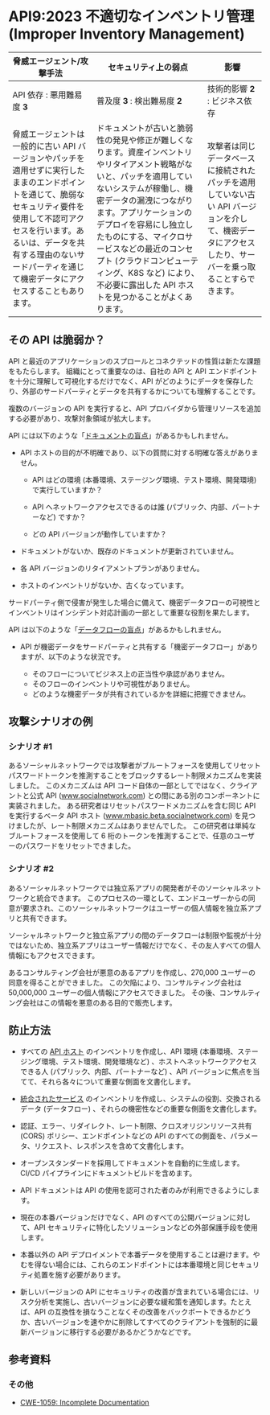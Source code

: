 API9:2023 不適切なインベントリ管理 (Improper Inventory Management)
==================================================================

| 脅威エージェント/攻撃手法 | セキュリティ上の弱点 | 影響 |
| - | - | - |
| API 依存 : 悪用難易度 **3** | 普及度 **3** : 検出難易度 **2** | 技術的影響 **2** : ビジネス依存 |
| 脅威エージェントは一般的に古い API バージョンやパッチを適用せずに実行したままのエンドポイントを通じて、脆弱なセキュリティ要件を使用して不認可アクセスを行います。あるいは、データを共有する理由のないサードパーティを通じて機密データにアクセスすることもあります。 | ドキュメントが古いと脆弱性の発見や修正が難しくなります。資産インベントリやリタイアメント戦略がないと、パッチを適用していないシステムが稼働し、機密データの漏洩につながります。アプリケーションのデプロイを容易にし独立したものにする、マイクロサービスなどの最近のコンセプト (クラウドコンピューティング、K8S など) により、不必要に露出した API ホストを見つかることがよくあります。 | 攻撃者は同じデータベースに接続されたパッチを適用していない古い API バージョンを介して、機密データにアクセスしたり、サーバーを乗っ取ることすらできます。 |

## その API は脆弱か？

API と最近のアプリケーションのスプロールとコネクテッドの性質は新たな課題をもたらします。
組織にとって重要なのは、自社の API と API エンドポイントを十分に理解して可視化するだけでなく、API がどのようにデータを保存したり、外部のサードパーティとデータを共有するかについても理解することです。



複数のバージョンの API を実行すると、API プロバイダから管理リソースを追加する必要があり、攻撃対象領域が拡大します。


API には以下のような「<ins>ドキュメントの盲点</ins>」があるかもしれません。

* API ホストの目的が不明確であり、以下の質問に対する明確な答えがありません。

  * API はどの環境 (本番環境、ステージング環境、テスト環境、開発環境) で実行していますか？

  * API へネットワークアクセスできるのは誰 (パブリック、内部、パートナーなど) ですか？
  * どの API バージョンが動作していますか？
* ドキュメントがないか、既存のドキュメントが更新されていません。
* 各 API バージョンのリタイアメントプランがありません。
* ホストのインベントリがないか、古くなっています。

サードパーティ側で侵害が発生した場合に備えて、機密データフローの可視性とインベントリはインシデント対応計画の一部として重要な役割を果たします。



API は以下のような「<ins>データフローの盲点</ins>」があるかもしれません。

* API が機密データをサードパーティと共有する「機密データフロー」がありますが、以下のような状況です。

  * そのフローについてビジネス上の正当性や承認がありません。
  * そのフローのインベントリや可視性がありません。
  * どのような機密データが共有されているかを詳細に把握できません。


## 攻撃シナリオの例

### シナリオ #1

あるソーシャルネットワークでは攻撃者がブルートフォースを使用してリセットパスワードトークンを推測することをブロックするレート制限メカニズムを実装しました。
このメカニズムは API コード自体の一部としてではなく、クライアントと公式 API (www.socialnetwork.com) との間にある別のコンポーネントに実装されました。
ある研究者はリセットパスワードメカニズムを含む同じ API を実行するベータ API ホスト (www.mbasic.beta.socialnetwork.com) を見つけましたが、レート制限メカニズムはありませんでした。
この研究者は単純なブルートフォースを使用して 6 桁のトークンを推測することで、任意のユーザーのパスワードをリセットできました。





### シナリオ #2

あるソーシャルネットワークでは独立系アプリの開発者がそのソーシャルネットワークと統合できます。
このプロセスの一環として、エンドユーザーからの同意が要求され、このソーシャルネットワークはユーザーの個人情報を独立系アプリと共有できます。


ソーシャルネットワークと独立系アプリの間のデータフローは制限や監視が十分ではないため、独立系アプリはユーザー情報だけでなく、その友人すべての個人情報にもアクセスできます。



あるコンサルティング会社が悪意のあるアプリを作成し、270,000 ユーザーの同意を得ることができました。
この欠陥により、コンサルティング会社は 50,000,000 ユーザーの個人情報にアクセスできました。
その後、コンサルティング会社はこの情報を悪意のある目的で販売します。


## 防止方法

* すべての <ins>API ホスト</ins> のインベントリを作成し、API 環境 (本番環境、ステージング環境、テスト環境、開発環境など) 、ホストへネットワークアクセスできる人 (パブリック、内部、パートナーなど) 、API バージョンに焦点を当てて、それら各々について重要な側面を文書化します。



* <ins>統合されたサービス</ins> のインベントリを作成し、システムの役割、交換されるデータ (データフロー) 、それらの機密性などの重要な側面を文書化します。


* 認証、エラー、リダイレクト、レート制限、クロスオリジンリソース共有 (CORS) ポリシー、エンドポイントなどの API のすべての側面を、パラメータ、リクエスト、レスポンスを含めて文書化します。


* オープンスタンダードを採用してドキュメントを自動的に生成します。CI/CD パイプラインにドキュメントビルドを含めます。

* API ドキュメントは API の使用を認可された者のみが利用できるようにします。
* 現在の本番バージョンだけでなく、API のすべての公開バージョンに対して、API セキュリティに特化したソリューションなどの外部保護手段を使用します。


* 本番以外の API デプロイメントで本番データを使用することは避けます。やむを得ない場合には、これらのエンドポイントには本番環境と同じセキュリティ処置を施す必要があります。


* 新しいバージョンの API にセキュリティの改善が含まれている場合には、リスク分析を実施し、古いバージョンに必要な緩和策を通知します。たとえば、API の互換性を損なうことなくその改善をバックポートできるかどうか、古いバージョンを速やかに削除してすべてのクライアントを強制的に最新バージョンに移行する必要があるかどうかなどです。






## 参考資料

### その他

* [CWE-1059: Incomplete Documentation][1]

[1]: https://cwe.mitre.org/data/definitions/1059.html
